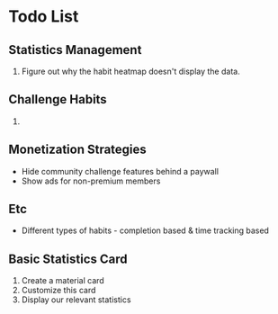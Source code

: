 # Todo List

## Statistics Management

1. Figure out why the habit heatmap doesn't display the data.

## Challenge Habits

1.

## Monetization Strategies

-   Hide community challenge features behind a paywall
-   Show ads for non-premium members

## Etc

-   Different types of habits - completion based & time tracking based

## Basic Statistics Card

1. Create a material card
2. Customize this card
3. Display our relevant statistics
